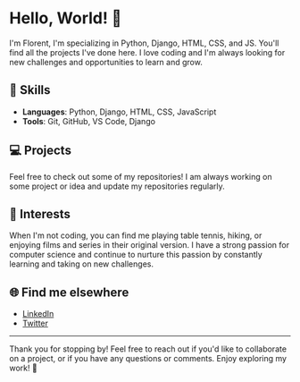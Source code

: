 # Hello, World! 👋

I'm Florent, I'm specializing in Python, Django, HTML, CSS, and JS. You'll find all the projects I've done here. I love coding and I'm always looking for new challenges and opportunities to learn and grow.

## 🚀 Skills

- **Languages**: Python, Django, HTML, CSS, JavaScript
- **Tools**: Git, GitHub, VS Code, Django

## 💻 Projects

Feel free to check out some of my repositories! I am always working on some project or idea and update my repositories regularly.

## 🎯 Interests

When I'm not coding, you can find me playing table tennis, hiking, or enjoying films and series in their original version. I have a strong passion for computer science and continue to nurture this passion by constantly learning and taking on new challenges.

## 🌐 Find me elsewhere

- [LinkedIn](https://www.linkedin.com/in/florent-spring-32035914b/)
- [Twitter](https://twitter.com/majestic_sj12)

---

Thank you for stopping by! Feel free to reach out if you'd like to collaborate on a project, or if you have any questions or comments. Enjoy exploring my work! 👀
